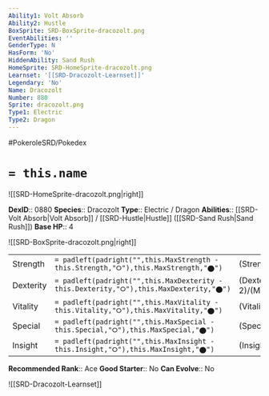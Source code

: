 ```yaml
---
Ability1: Volt Absorb
Ability2: Hustle
BoxSprite: SRD-BoxSprite-dracozolt.png
EventAbilities: ''
GenderType: N
HasForm: 'No'
HiddenAbility: Sand Rush
HomeSprite: SRD-HomeSprite-dracozolt.png
Learnset: '[[SRD-Dracozolt-Learnset]]'
Legendary: 'No'
Name: Dracozolt
Number: 880
Sprite: dracozolt.png
Type1: Electric
Type2: Dragon
---
```


#PokeroleSRD/Pokedex

# `= this.name`

![[SRD-HomeSprite-dracozolt.png|right]]

**DexID**:: 0880
**Species**:: Dracozolt
**Type**:: Electric / Dragon
**Abilities**:: [[SRD-Volt Absorb|Volt Absorb]] / [[SRD-Hustle|Hustle]] ([[SRD-Sand Rush|Sand Rush]])
**Base HP**:: 4

![[SRD-BoxSprite-dracozolt.png|right]]

|           |                                                                                        |                                          |
| --------- | -------------------------------------------------------------------------------------- | ---------------------------------------- |
| Strength  | `= padleft(padright("",this.MaxStrength - this.Strength,"⭘"),this.MaxStrength,"⬤")`    | (Strength::3)/(MaxStrength::6)   |
| Dexterity | `= padleft(padright("",this.MaxDexterity - this.Dexterity,"⭘"),this.MaxDexterity,"⬤")` | (Dexterity:: 2)/(MaxDexterity::5) |
| Vitality  | `= padleft(padright("",this.MaxVitality - this.Vitality,"⭘"),this.MaxVitality,"⬤")`    | (Vitality::2)/(MaxVitality::5)   |
| Special   | `= padleft(padright("",this.MaxSpecial - this.Special,"⭘"),this.MaxSpecial,"⬤")`       | (Special::2)/(MaxSpecial::5)     |
| Insight   | `= padleft(padright("",this.MaxInsight - this.Insight,"⭘"),this.MaxInsight,"⬤")`       | (Insight::2)/(MaxInsight::5)     |

**Recommended Rank**:: Ace
**Good Starter**:: No
**Can Evolve**:: No

![[SRD-Dracozolt-Learnset]]